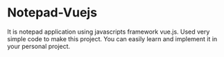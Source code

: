 # Notepad-Vuejs


It is notepad application using javascripts framework vue.js. Used very simple code to make this project. You can easily learn and implement it in your personal project.
